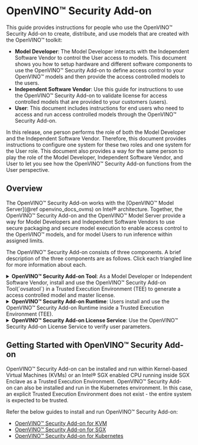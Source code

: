 
# OpenVINO™ Security Add-on

This guide provides instructions for people who use the OpenVINO™ Security Add-on to create, distribute, and use models that are created with the OpenVINO™ toolkit:

* **Model Developer**: The Model Developer interacts with the Independent Software Vendor to control the User access to models. This document shows you how to setup hardware and different software components to use the OpenVINO™ Security Add-on to define access control to your OpenVINO™ models and then provide the access controlled models to the users. 
* **Independent Software Vendor**: Use this guide for instructions to use the OpenVINO™ Security Add-on to validate license for access controlled models that are provided to your customers (users). 
* **User**: This document includes instructions for end users who need to access and run access controlled models through the OpenVINO™ Security Add-on.

In this release, one person performs the role of both the Model Developer and the Independent Software Vendor. Therefore, this document provides instructions to configure one system for these two roles and one system for the User role. This document also provides a way for the same person to play the role of the Model Developer, Independent Software Vendor, and User to let you see how the OpenVINO™ Security Add-on functions from the User perspective.


## Overview

The OpenVINO™ Security Add-on works with the [OpenVINO™ Model Server](@ref openvino_docs_ovms) on Intel® architecture. Together, the OpenVINO™ Security Add-on and the OpenVINO™ Model Server provide a way for Model Developers and Independent Software Vendors to use secure packaging and secure model execution to enable access control to the OpenVINO™ models, and for model Users to run inference within assigned limits.

The OpenVINO™ Security Add-on consists of three components. A brief description of the three components are as follows. Click each triangled line for more information about each. 

<details>
    <summary><strong>OpenVINO™ Security Add-on Tool</strong>: As a Model Developer or Independent Software Vendor, install and use the OpenVINO™ Security Add-on Tool(`ovsatool`) in a Trusted Execution Environment (TEE) to generate a access controlled model and master license. </summary>

- The Model Developer generates a access controlled model from the OpenVINO™ toolkit output. The access controlled model uses the model's Intermediate Representation (IR) files to create a access controlled output file archive that are distributed to Model Users. The Developer can also put the archive file in long-term storage or back it up without additional security. 

- The Model Developer uses the OpenVINO™ Security Add-on Tool(`ovsatool`) to generate and manage cryptographic keys and related collateral for the access controlled models. Cryptographic material is only made available inside a Trusted Execution Environment (TEE). The OpenVINO™ Security Add-on key management system lets the Model Developer to get external Certificate Authorities to generate certificates to add to a key-store. 

- The Model Developer generates user-specific licenses in a JSON format file for the access controlled model. The Model Developer can define global or user-specific licenses and attach licensing policies to the licenses. For example, the Model Developer can add a time limit for a model or limit the number of times a user can run a model.
</details>

<details>
    <summary><strong>OpenVINO™ Security Add-on Runtime</strong>: Users install and use the OpenVINO™ Security Add-on Runtime inside a Trusted Execution Environment (TEE). </summary>

Users host the OpenVINO™ Security Add-on Runtime component inside a Trusted Execution Environment (TEE) to provide a way to run security-sensitive opeerations in an isolated environment. 

Externally from the OpenVINO™ Security Add-on, the User adds the access controlled model to the OpenVINO™ Model Server startup configuration file. The OpenVINO™ Model Server attempts to load the model in memory. At this time, the OpenVINO™ Security Add-on Runtime component validates the user's license for the access controlled model against information stored in the License Service provided by the Independent Software Vendor. 

After the license is successfully validated, the OpenVINO™ Model Server loads the model and services the inference requests. 
</details>

<details>
    <summary><strong>OpenVINO™ Security Add-on License Service</strong>: Use the OpenVINO™ Security Add-on License Service to verify user parameters.</summary>

- The Independent Software Vendor hosts the OpenVINO™ Security Add-on License Service, which responds to license validation requests when a user attempts to load a access controlled model in a model server. The licenses are registered with the OpenVINO™ Security Add-on License Service.

- When a user loads the model, the OpenVINO™ Security Add-on Runtime contacts the License Service to make sure the license is valid and within the parameters that the Model Developer defined with the OpenVINO™ Security Add-on Tool(`ovsatool`). The user must be able to reach the Independent Software Vendor's License Service over the Internet. 
</details>


## Getting Started with OpenVINO™ Security Add-on

OpenVINO™ Security Add-on can be installed and run within Kernel-based Virtual Machines (KVMs) or an Intel® SGX enabled CPU running inside SGX Enclave as a Trusted Execution Environment. OpenVINO™ Security Add-on can also be installed and run in the Kubernetes environment. In this case, an explicit Trusted Execution Environment does not exist - the entire system is expected to be trusted.

Refer the below guides to install and run OpenVINO™ Security Add-on:
- [OpenVINO™ Security Add-on for KVM](ovsa_get_started_kvm.md)
- [OpenVINO™ Security Add-on for SGX](ovsa_get_started_sgx.md)
- [OpenVINO™ Security Add-on for Kubernetes](../deployment/kubernetes/README.md)
